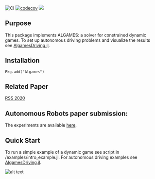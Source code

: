 ![CI](https://github.com/simon-lc/Algames.jl/workflows/CI/badge.svg)
[![codecov](https://codecov.io/gh/simon-lc/Algames.jl/branch/master/graph/badge.svg?token=SU9XJW5SE7)](https://codecov.io/gh/simon-lc/Algames.jl)
[![](https://img.shields.io/badge/docs-dev-blue.svg)](https://simon-lc.github.io/Algames.jl/dev)

## Purpose
This package implements ALGAMES: a solver for constrained dynamic games. To set up autonomous driving problems and visualize the results see [AlgamesDriving.jl](https://github.com/simon-lc/AlgamesDriving.jl).

## Installation
```
Pkg.add("Algames")
```
## Related Paper
[RSS 2020](http://www.roboticsproceedings.org/rss16/p091.pdf)

## Autonomous Robots paper submission:
The experiments are available [here](https://github.com/simon-lc/AlgamesDriving.jl/releases/tag/autonomous_robots_v1.0).

## Quick Start
To run a simple example of a dynamic game see script in /examples/intro_example.jl. For autonomous driving examples see [AlgamesDriving.jl](https://github.com/simon-lc/AlgamesDriving.jl).

![alt text](https://github.com/simon-lc/Algames.jl/blob/master/readme_banner.jpeg?raw=true)
